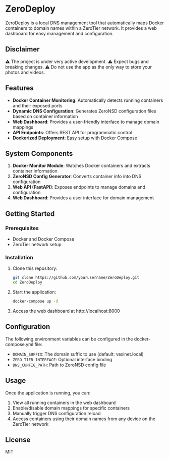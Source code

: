 # ZeroDeploy

ZeroDeploy is a local DNS management tool that automatically maps Docker containers to domain names within a ZeroTier network. It provides a web dashboard for easy management and configuration.

## Disclaimer
⚠️ The project is under very active development.
⚠️ Expect bugs and breaking changes.
⚠️ Do not use the app as the only way to store your photos and videos.

## Features

- **Docker Container Monitoring**: Automatically detects running containers and their exposed ports
- **Dynamic DNS Configuration**: Generates ZeroNSD configuration files based on container information
- **Web Dashboard**: Provides a user-friendly interface to manage domain mappings
- **API Endpoints**: Offers REST API for programmatic control
- **Dockerized Deployment**: Easy setup with Docker Compose

## System Components

1. **Docker Monitor Module**: Watches Docker containers and extracts container information
2. **ZeroNSD Config Generator**: Converts container info into DNS configuration
3. **Web API (FastAPI)**: Exposes endpoints to manage domains and configuration
4. **Web Dashboard**: Provides a user interface for domain management

## Getting Started

### Prerequisites

- Docker and Docker Compose
- ZeroTier network setup

### Installation

1. Clone this repository:
   ```bash
   git clone https://github.com/yourusername/ZeroDeploy.git
   cd ZeroDeploy
   ```

2. Start the application:
   ```bash
   docker-compose up -d
   ```

3. Access the web dashboard at http://localhost:8000

## Configuration

The following environment variables can be configured in the docker-compose.yml file:

- `DOMAIN_SUFFIX`: The domain suffix to use (default: vexinet.local)
- `ZERO_TIER_INTERFACE`: Optional interface binding
- `DNS_CONFIG_PATH`: Path to ZeroNSD config file

## Usage

Once the application is running, you can:

1. View all running containers in the web dashboard
2. Enable/disable domain mappings for specific containers
3. Manually trigger DNS configuration reload
4. Access containers using their domain names from any device on the ZeroTier network

## License

MIT

